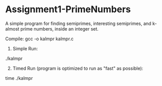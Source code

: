# Assignment1-PrimeNumbers
A simple program for finding semiprimes, interesting semiprimes, and k-almost prime numbers, inside an integer set. 

Compile: gcc -o kalmpr kalmpr.c

1) Simple Run: 

./kalmpr

2) Timed Run (program is optimized to run as "fast" as possible):

time ./kalmpr
